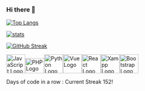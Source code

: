 ### Hi there 👋

<!--
**Jean-Noel-Esc/Jean-Noel-Esc** is a ✨ _special_ ✨ repository because its `README.md` (this file) appears on your GitHub profile.

Here are some ideas to get you started:
-->

<!--
- 🔭 I’m currently working on ...
- 🌱 I’m currently learning ...
- 👯 I’m looking to collaborate on ...
- 🤔 I’m looking for help with ...
- 💬 Ask me about ...
- 📫 How to reach me: ...
- ⚡ Fun fact: ...
-->

[![Top Langs](https://github-readme-stats.vercel.app/api/top-langs/?username=Jean-Noel-Esc&langs_count=8&layout=compact&title_color=#000000)](https://github.com/anuraghazra/github-readme-stats)

[![stats](https://github-readme-stats.vercel.app/api?username=Jean-Noel-Esc&count_private=true&hide=stars,prs,issues&show_icons=true)](https://github.com/anuraghazra/github-readme-stats)


<!-- <a href="https://github.com/anuraghazra/github-readme-stats">
  <img align="center" src="https://github-readme-stats.vercel.app/api/pin/?username=Jean-Noel-Esc&repo=github-readme-stats" />
</a> -->

[![GitHub Streak](https://github-readme-streak-stats.herokuapp.com/?user=Jean-Noel-Esc)](https://git.io/streak-stats)

<img src="https://cdn.worldvectorlogo.com/logos/logo-javascript.svg" alt="JavaScript Logo" width="50" height="50"/><img src="https://cdn.worldvectorlogo.com/logos/php-1.svg" alt="PHP Logo" width="50" height="40"/><img src="https://cdn.worldvectorlogo.com/logos/python-5.svg" alt="Python Logo" width="50" height="50"/><img src="https://cdn.worldvectorlogo.com/logos/vue-js-1.svg" alt="Vue Logo" width="50" height="50"/><img src="https://cdn.worldvectorlogo.com/logos/react-2.svg" alt="React Logo" width="50" height="50"/><img src="https://cdn.worldvectorlogo.com/logos/xampp.svg" alt="Xampp Logo" width="50" height="50"/><img src="https://cdn.worldvectorlogo.com/logos/bootstrap-5-1.svg" alt="Bootstrap Logo" width="50" height="50"/>

Days of code in a row : Current Streak 152!
